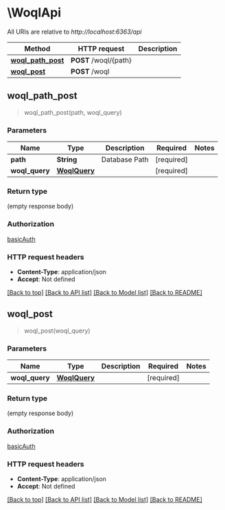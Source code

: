 # \WoqlApi

All URIs are relative to *http://localhost:6363/api*

Method | HTTP request | Description
------------- | ------------- | -------------
[**woql_path_post**](WoqlApi.md#woql_path_post) | **POST** /woql/{path} | 
[**woql_post**](WoqlApi.md#woql_post) | **POST** /woql | 



## woql_path_post

> woql_path_post(path, woql_query)


### Parameters


Name | Type | Description  | Required | Notes
------------- | ------------- | ------------- | ------------- | -------------
**path** | **String** | Database Path | [required] |
**woql_query** | [**WoqlQuery**](WoqlQuery.md) |  | [required] |

### Return type

 (empty response body)

### Authorization

[basicAuth](../README.md#basicAuth)

### HTTP request headers

- **Content-Type**: application/json
- **Accept**: Not defined

[[Back to top]](#) [[Back to API list]](../README.md#documentation-for-api-endpoints) [[Back to Model list]](../README.md#documentation-for-models) [[Back to README]](../README.md)


## woql_post

> woql_post(woql_query)


### Parameters


Name | Type | Description  | Required | Notes
------------- | ------------- | ------------- | ------------- | -------------
**woql_query** | [**WoqlQuery**](WoqlQuery.md) |  | [required] |

### Return type

 (empty response body)

### Authorization

[basicAuth](../README.md#basicAuth)

### HTTP request headers

- **Content-Type**: application/json
- **Accept**: Not defined

[[Back to top]](#) [[Back to API list]](../README.md#documentation-for-api-endpoints) [[Back to Model list]](../README.md#documentation-for-models) [[Back to README]](../README.md)

